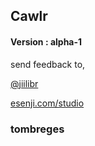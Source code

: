 ## Cawlr
#### Version : alpha-1




send feedback to,


[@jiilibr](https://www.twitter.com/jiilibr)


[esenji.com/studio](https://www.esenji.com/studio)

### tombreges

